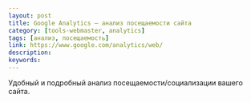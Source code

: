 ```yaml
---
layout: post
title: Google Analytics — анализ посещаемости сайта
category: [tools-webmaster, analytics]
tags: [анализ, посещаемость]
link: https://www.google.com/analytics/web/
description:
keywords:
---
```


<p>Удобный и подробный анализ посещаемости/социализации вашего сайта.</p>
